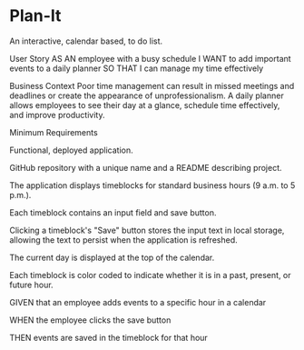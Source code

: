 # Plan-It
An interactive, calendar based, to do list.

User Story
AS AN employee with a busy schedule
I WANT to add important events to a daily planner
SO THAT I can manage my time effectively

Business Context
Poor time management can result in missed meetings and deadlines or create the appearance of unprofessionalism. A daily planner allows employees to see their day at a glance, schedule time effectively, and improve productivity.

Minimum Requirements


Functional, deployed application.


GitHub repository with a unique name and a README describing project.


The application displays timeblocks for standard business hours (9 a.m. to 5 p.m.).


Each timeblock contains an input field and save button.


Clicking a timeblock's "Save" button stores the input text in local storage, allowing the text to persist when the application is refreshed.


The current day is displayed at the top of the calendar.


Each timeblock is color coded to indicate whether it is in a past, present, or future hour.


GIVEN that an employee adds events to a specific hour in a calendar

WHEN the employee clicks the save button

THEN events are saved in the timeblock for that hour

